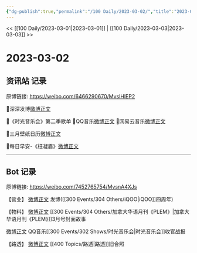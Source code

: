 ```yaml
---
{"dg-publish":true,"permalink":"/100 Daily/2023-03-02/","title":"2023-03-02","created":"2023-03-03T10:23:13.000+08:00","updated":"2023-04-11T14:46:32.000+08:00"}
---
```



<< [[100 Daily/2023-03-01\|2023-03-01]] | [[100 Daily/2023-03-03\|2023-03-03]] >>

# 2023-03-02

## 资讯站 记录

原博链接: https://weibo.com/6466290670/MvslHlEP2

🌟深深发博[微博正文](https://weibo.com/detail/4874784599705348)

🌟《时光音乐会》第二季歌单
🌱QQ音乐[微博正文](https://weibo.com/detail/4874929646342992)
🌱网易云音乐[微博正文](https://weibo.com/detail/4874939847409684)

🌟三月壁纸日历[微博正文](https://weibo.com/detail/4874788495167548)

🌟每日早安-《枉凝眉》[微博正文](https://weibo.com/detail/4874750066691166)

---
## Bot 记录

原博链接: https://weibo.com/7452765754/MvsnA4XJs

【营业】
[微博正文](https://weibo.com/detail/4874783517050222) 发博([[300 Events/304 Others/iQOO\|iQOO]]四周年)

【物料】
[微博正文](https://weibo.com/detail/4874792463502700) [[300 Events/304 Others/加拿大华语月刊《PLEM》\|加拿大华语月刊《PLEM》]]3月号封面故事

[微博正文](https://weibo.com/detail/4874919332544996) QQ音乐[[300 Events/302 Shows/时光音乐会\|时光音乐会]]收官战报

【路透】
[微博正文](https://weibo.com/detail/4874929311060298) [[400 Topics/路透\|路透]]旧合照 ​​​
